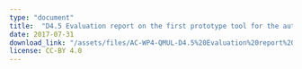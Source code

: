 ```yaml
---
type: "document"
title:  "D4.5 Evaluation report on the first prototype tool for the automatic semantic description of music pieces"
date: 2017-07-31
download_link: "/assets/files/AC-WP4-QMUL-D4.5%20Evaluation%20report%20on%20the%20first%20prototype%20tool%20for%20the%20automatic%20semantic%20description%20of%20music%20pieces.pdf"
license: CC-BY 4.0
---
```

